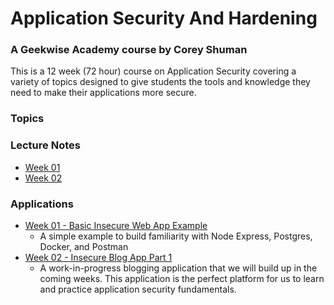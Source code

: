 # Application Security And Hardening
### A Geekwise Academy course by Corey Shuman

This is a 12 week (72 hour) course on Application Security covering a variety of topics designed to give students the tools and knowledge they need to make their applications more secure.

### Topics


### Lecture Notes
- [Week 01](./LectureNotes/Week-01)
- [Week 02](./LectureNotes/Week-02)

### Applications
- [Week 01 - Basic Insecure Web App Example](./Applications/Week-01/01-BasicInsecureWebApp)
  - A simple example to build familiarity with Node Express, Postgres, Docker, and Postman
- [Week 02 - Insecure Blog App Part 1](../../Applications/Week-02/02-InsecureBlogPart01)
  - A work-in-progress blogging application that we will build up in the coming weeks. This application is the perfect platform for us to learn and practice application security fundamentals.
